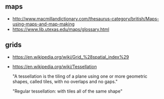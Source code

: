 maps
----

* http://www.macmillandictionary.com/thesaurus-category/british/Maps-using-maps-and-map-making
* https://www.lib.utexas.edu/maps/glossary.html

grids
-----

* https://en.wikipedia.org/wiki/Grid_%28spatial_index%29
* https://en.wikipedia.org/wiki/Tessellation

	"A tessellation is the tiling of a plane using one or more geometric shapes,
	called tiles, with no overlaps and no gaps."

	"Regular tessellation: with tiles all of the same shape"

